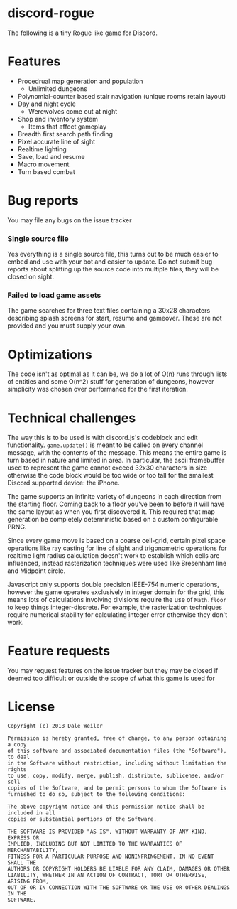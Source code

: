 # discord-rogue

The following is a tiny Rogue like game for Discord.

# Features

* Procedrual map generation and population
  * Unlimited dungeons
* Polynomial-counter based stair navigation (unique rooms retain layout)
* Day and night cycle
  * Werewolves come out at night
* Shop and inventory system
  * Items that affect gameplay
* Breadth first search path finding
* Pixel accurate line of sight
* Realtime lighting
* Save, load and resume
* Macro movement
* Turn based combat

# Bug reports

You may file any bugs on the issue tracker

### Single source file

Yes everything is a single source file, this turns out to be much easier
to embed and use with your bot and easier to update. Do not submit bug
reports about splitting up the source code into multiple files, they
will be closed on sight.

### Failed to load game assets

The game searches for three text files containing a 30x28 characters
describing splash screens for start, resume and gameover. These are not
provided and you must supply your own.

# Optimizations

The code isn't as optimal as it can be, we do a lot of O(n) runs through
lists of entities and some O(n^2) stuff for generation of dungeons,
however simplicity was chosen over performance for the first iteration.

# Technical challenges

The way this is to be used is with discord.js's codeblock and edit
functionality. `game.update()` is meant to be called on every channel
message, with the contents of the message. This means the entire game is
turn based in nature and limited in area. In particular, the ascii
framebuffer used to represent the game cannot exceed 32x30 characters in
size otherwise the code block would be too wide or too tall for the
smallest Discord supported device: the iPhone.

The game supports an infinite variety of dungeons in each direction
from the starting floor. Coming back to a floor you've been to before
it will have the same layout as when you first discovered it. This
required that map generation be completely deterministic based on a
custom configurable PRNG.

Since every game move is based on a coarse cell-grid, certain pixel
space operations like ray casting for line of sight and trigonometric
operations for realtime light radius calculation doesn't work to establish
which cells are influenced, instead rasterization techniques were used
like Bresenham line and Midpoint circle.

Javascript only supports double precision IEEE-754 numeric operations,
however the game operates exclusively in integer domain for the grid,
this means lots of calculations involving divisions require the use of
`Math.floor` to keep things integer-discrete. For example, the
rasterization techniques require numerical stability for calculating
integer error otherwise they don't work.

# Feature requests

You may request features on the issue tracker but they may be closed if
deemed too difficult or outside the scope of what this game is used for

# License

```
Copyright (c) 2018 Dale Weiler

Permission is hereby granted, free of charge, to any person obtaining a copy
of this software and associated documentation files (the "Software"), to deal
in the Software without restriction, including without limitation the rights
to use, copy, modify, merge, publish, distribute, sublicense, and/or sell
copies of the Software, and to permit persons to whom the Software is
furnished to do so, subject to the following conditions:

The above copyright notice and this permission notice shall be included in all
copies or substantial portions of the Software.

THE SOFTWARE IS PROVIDED "AS IS", WITHOUT WARRANTY OF ANY KIND, EXPRESS OR
IMPLIED, INCLUDING BUT NOT LIMITED TO THE WARRANTIES OF MERCHANTABILITY,
FITNESS FOR A PARTICULAR PURPOSE AND NONINFRINGEMENT. IN NO EVENT SHALL THE
AUTHORS OR COPYRIGHT HOLDERS BE LIABLE FOR ANY CLAIM, DAMAGES OR OTHER
LIABILITY, WHETHER IN AN ACTION OF CONTRACT, TORT OR OTHERWISE, ARISING FROM,
OUT OF OR IN CONNECTION WITH THE SOFTWARE OR THE USE OR OTHER DEALINGS IN THE
SOFTWARE.
```

